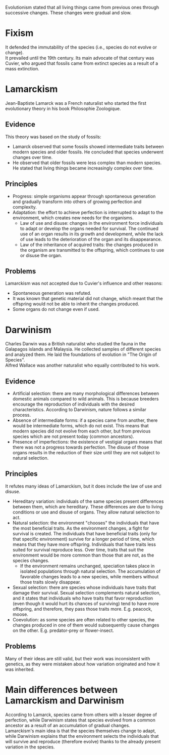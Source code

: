 Evolutionism stated that all living things came from previous ones through successive changes. These changes were gradual and slow.

# Fixism
It defended the immutability of the species (i.e., species do not evolve or change).  
It prevailed until the 19th century. Its main advocate of that century was Cuvier, who argued that fossils came from extinct species as a result of a mass extinction.

# Lamarckism
Jean-Baptiste Lamarck was a French naturalist who started the first evolutionary theory in his book Philosophie Zoologique.  

## Evidence
This theory was based on the study of fossils:
- Lamarck observed that some fossils showed intermediate traits between modern species and older fossils. He concluded that species underwent changes over time.
- He observed that older fossils were less complex than modern species. He stated that living things became increasingly complex over time.

## Principles
- Progress: simple organisms appear through spontaneous generation and gradually transform into others of growing perfection and complexity.
- Adaptation: the effort to achieve perfection is interrupted to adapt to the environment, which creates new needs for the organisms.
    - Law of use and disuse: changes in the environment force individuals to adapt or develop the organs needed for survival. The continued use of an organ results in its growth and development, while the lack of use leads to the deterioration of the organ and its disappearance.
    - Law of the inheritance of acquired traits: the changes produced in the organism are transmitted to the offspring, which continues to use or disuse the organ.

## Problems
Lamarckism was not accepted due to Cuvier's influence and other reasons:
- Spontaneous generation was refuted.
- It was known that genetic material did not change, which meant that the offspring would not be able to inherit the changes produced.
- Some organs do not change even if used.

# Darwinism
Charles Darwin was a British naturalist who studied the fauna in the Galapagos islands and Malaysia. He collected samples of different species and analyzed them. He laid the foundations of evolution in "The Origin of Species".  
Alfred Wallace was another naturalist who equally contributed to his work.

## Evidence
- Artificial selection: there are many morphological differences between domestic animals compared to wild animals. This is because breeders encourage the reproduction of individuals with the desired characteristics. According to Darwinism, nature follows a similar process.
- Absence of intermediate forms: if a species came from another, there would be intermediate forms, which do not exist. This means that modern species did not evolve from each other, but from previous species which are not present today (common ancestors).
- Presence of imperfections: the existence of vestigial organs means that there was not a progress towards perfection. The disuse of those organs results in the reduction of their size until they are not subject to natural selection.

## Principles
It refutes many ideas of Lamarckism, but it does include the law of use and disuse.
- Hereditary variation: individuals of the same species present differences between them, which are hereditary. These differences are due to living conditions or use and disuse of organs. They allow natural selection to act.
- Natural selection: the environment "chooses" the individuals that have the most beneficial traits. As the environment changes, a fight for survival is created. The individuals that have beneficial traits (only for that specific environment) survive for a longer period of time, which means that they have more offspring. Individuals that have traits less suited for survival reproduce less. Over time, traits that suit the environment would be more common than those that are not, as the species changes.
    - If the environment remains unchanged, speciation takes place in isolated populations through natural selection. The accumulation of favorable changes leads to a new species, while members without those traits slowly disappear.
- Sexual selection: there are species whose individuals have traits that damage their survival. Sexual selection complements natural selection, and it states that individuals who have traits that favor reproduction (even though it would hurt its chances of surviving) tend to have more offspring, and therefore, they pass those traits more. E.g. peacock, moose.
- Coevolution: as some species are often related to other species, the changes produced in one of them would subsequently cause changes on the other. E.g. predator-prey or flower-insect.

## Problems
Many of their ideas are still valid, but their work was inconsistent with genetics, as they were mistaken about how variation originated and how it was inherited.

# Main differences between Lamarckism and Darwinism
According to Lamarck, species came from others with a lesser degree of perfection, while Darwinism states that species evolved from a common ancestor as a result of an accumulation of gradual changes.  
Lamarckism's main idea is that the species themselves change to adapt, while Darwinism explains that the environment selects the individuals that will survive and reproduce (therefore evolve) thanks to the already present variation in the species.